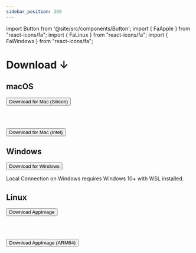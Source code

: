 ```yaml
---
sidebar_position: 200
---
```


import Button from '@site/src/components/Button';
import { FaApple } from "react-icons/fa";
import { FaLinux } from "react-icons/fa";
import { FaWindows } from "react-icons/fa";

# Download ↓

## <FaApple /> macOS

<a href="https://github.com/transformerlab/transformerlab-app/releases/download/v0.10.0/Transformer-Lab-0.10.0-arm64.dmg">
  <Button>Download for <FaApple /> Mac (Silicon)</Button>
  </a>

<br/><br/>

<a href="https://github.com/transformerlab/transformerlab-app/releases/download/v0.10.0/Transformer-Lab-0.10.0.dmg">
  <Button>Download for <FaApple /> Mac (Intel)</Button>
  </a>

## <FaWindows/> Windows

<a href="https://github.com/transformerlab/transformerlab-app/releases/download/v0.10.0/Transformer-Lab-Setup-0.10.0.exe">
  <Button>Download for <FaWindows /> Windows</Button>
  </a>

<br/>

Local Connection on Windows requires Windows 10+ with WSL installed.

## <FaLinux/> Linux

<a href="https://github.com/transformerlab/transformerlab-app/releases/download/v0.10.0/Transformer-Lab-0.10.0.AppImage">
  <Button>Download AppImage</Button>
  </a>

<br/><br/>

<a href="https://github.com/transformerlab/transformerlab-app/releases/download/v0.10.0/Transformer-Lab-0.10.0-arm64.AppImage">
  <Button>Download AppImage (ARM64)</Button>
  </a>
